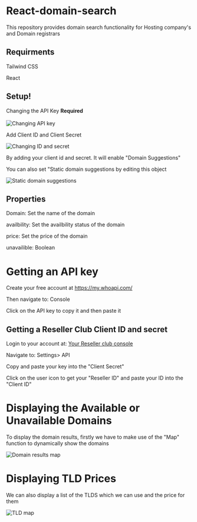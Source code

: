# React-domain-search
This repository provides domain search functionality for Hosting company's and Domain registrars


## Requirments

Tailwind CSS

React 

## Setup!
Changing the API Key <strong>Required</strong><br><br>
<img alt="Changing API key" src="https://user-images.githubusercontent.com/63194009/139539883-b9b36231-7096-4ab6-91ef-6af5ec9f11b6.png" />

Add Client ID and Client Secret

<img alt="Changing ID and secret" src="https://user-images.githubusercontent.com/63194009/139539883-b9b36231-7096-4ab6-91ef-6af5ec9f11b6.png" />

By adding your client id and secret. It will enable "Domain Suggestions"

You can also set "Static domain suggestions by editing this object

<img alt="Static domain suggestions" src="https://user-images.githubusercontent.com/63194009/139540347-bb7beffc-dcf7-4974-bf1e-47df98076047.png" />

## Properties

Domain: Set the name of the domain

availbility: Set the availbility status of the domain

price: Set the price of the domain 

unavailible: Boolean


# Getting an API key


Create your free account at <a href="https://my.whoapi.com/">https://my.whoapi.com/</a>

Then navigate to: Console

Click on the API key to copy it and then paste it 

## Getting a Reseller Club Client ID and secret

Login to your account at: <a href="https://manage.uk.resellerclub.com/">Your Reseller club console</a>

Navigate to: Settings> API


Copy and paste your key into the "Client Secret"

Click on the user icon to get your "Reseller ID" and paste your ID into the "Client ID"



# Displaying the Available or Unavailable  Domains

To display the domain results, firstly we have to make use of the "Map" function to dynamically show the domains


<img alt="Domain results map" src="https://user-images.githubusercontent.com/63194009/139554283-3a914497-b081-449f-b0f0-944cd8cd6397.png" />


# Displaying TLD Prices

We can also display a list of the TLDS which we can use and the price for them

<img alt="TLD map" src="https://user-images.githubusercontent.com/63194009/139554793-5b1055b3-57d7-4632-aee4-eaa25c3ba985.png" />
